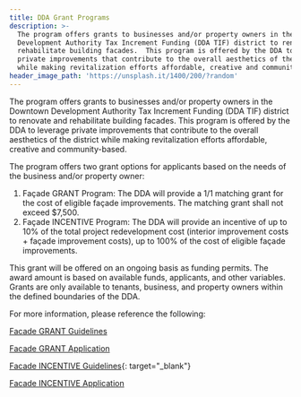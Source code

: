 ```yaml
---
title: DDA Grant Programs
description: >-
  The program offers grants to businesses and/or property owners in the Downtown
  Development Authority Tax Increment Funding (DDA TIF) district to renovate and
  rehabilitate building facades.  This program is offered by the DDA to leverage
  private improvements that contribute to the overall aesthetics of the district
  while making revitalization efforts affordable, creative and community-based.
header_image_path: 'https://unsplash.it/1400/200/?random'
---
```


The program offers grants to businesses and/or property owners in the Downtown Development Authority Tax Increment Funding (DDA TIF) district to renovate and rehabilitate building facades. This program is offered by the DDA to leverage private improvements that contribute to the overall aesthetics of the district while making revitalization efforts affordable, creative and community-based.

The program offers two grant options for applicants based on the needs of the business and/or property owner:

1. Façade GRANT Program: The DDA will provide a 1/1 matching grant for the cost of eligible façade improvements. The matching grant shall not exceed $7,500.
2. Façade INCENTIVE Program: The DDA will provide an incentive of up to 10% of the total project redevelopment cost (interior improvement costs + façade improvement costs), up to 100% of the cost of eligible façade improvements.

This grant will be offered on an ongoing basis as funding permits. The award amount is based on available funds, applicants, and other variables. Grants are only available to tenants, business, and property owners within the defined boundaries of the DDA. 

For more information, please reference the following:

[Facade GRANT Guidelines](/assets/pdfs/Facade-GRANT-Guidelines-2018.pdf)

[Facade GRANT Application](/assets/pdfs/Facade-GRANT-Application-2018.pdf)

[Facade INCENTIVE Guidelines](/assets/pdfs/facade-incentive-guidelines.pdf){: target="_blank"}

[Facade INCENTIVE Application](/assets/pdfs/facade-incentive-guidelines.pdf)